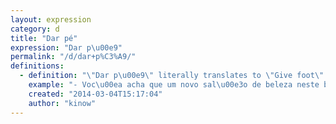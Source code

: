 ```yaml
---
layout: expression
category: d
title: "Dar pé"
expression: "Dar p\u00e9"
permalink: "/d/dar+p%C3%A9/"
definitions:
  - definition: "\"Dar p\u00e9\" literally translates to \"Give foot\". It can be used when you are entering a pool, and it is shallow or not deep enough to drown you. Sometimes there are swimming pools with different depths, and someone might tell the other \"At\u00e9 aqui d\u00e1 p\u00e9\", that means that the other person can walk until that point without having to swim. \n\nThis expression can also be used to indicate that a situation is safe, or that something is going to work."
    example: "- Voc\u00ea acha que um novo sal\u00e3o de beleza neste bairro vai dar p\u00e9? \n- N\u00e3o sei, pizzarias e sal\u00f5es de beleza \u00e9 o que n\u00e3o falta por aqui."
    created: "2014-03-04T15:17:04"
    author: "kinow"
---
```

